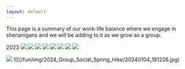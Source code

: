 ```yaml
---
layout: default
---
```

This page is a summary of our work-life balance where we engage in shenanigans and we will be adding to it as we grow as a group.

2023
<img src="/fun/img/2023_iCoMSE/20230710_201545.jpg">
<img src="/fun/img/2023_iCoMSE/20230710_201546.jpg">
<img src="/fun/img/2023_iCoMSE/20230710_201547.jpg">
<img src="/fun/img/2023_iCoMSE/20230712_201347.jpg">
<img src="/fun/img/2023_iCoMSE/20230712_201348.jpg">
<img src="/fun/img/2023_iCoMSE/20230712_201350.jpg">
<img src="/fun/img/2023_iCoMSE/20230712_201435.jpg">
<img src="/fun/img/2023_iCoMSE/20230712_201439.jpg">


<img src="/fun/img/2024_Group_Social_Spring_Hike/20240104_181226.jpg" style="max-height: 250px">
![](/fun/img/2024_Group_Social_Spring_Hike/20240104_181226.jpg)

